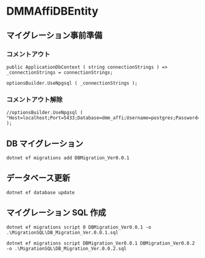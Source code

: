 # DMMAffiDBEntity

## マイグレーション事前準備

### コメントアウト

```
public ApplicationDbContext ( string connectionStrings ) => _connectionStrings = connectionStrings;
```

```
optionsBuilder.UseNpgsql ( _connectionStrings );
```

### コメントアウト解除

```
//optionsBuilder.UseNpgsql ( "Host=localhost;Port=5433;Database=dmm_affi;Username=postgres;Password=postgres;" );
```

## DB マイグレーション

```
dotnet ef migrations add DBMigration_Ver0.0.1
```

## データベース更新

```
dotnet ef database update
```

## マイグレーション SQL 作成

```
dotnet ef migrations script 0 DBMigration_Ver0.0.1 -o .\MigrationSQL\DB_Migration_Ver.0.0.1.sql
```

```
dotnet ef migrations script DBMigration_Ver0.0.1 DBMigration_Ver0.0.2 -o .\MigrationSQL\DB_Migration_Ver.0.0.2.sql
```
